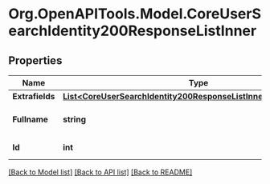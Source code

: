 # Org.OpenAPITools.Model.CoreUserSearchIdentity200ResponseListInner

## Properties

Name | Type | Description | Notes
------------ | ------------- | ------------- | -------------
**Extrafields** | [**List&lt;CoreUserSearchIdentity200ResponseListInnerExtrafieldsInner&gt;**](CoreUserSearchIdentity200ResponseListInnerExtrafieldsInner.md) |  | [optional] 
**Fullname** | **string** | The fullname of the user | [optional] 
**Id** | **int** | ID of the user | [optional] 

[[Back to Model list]](../README.md#documentation-for-models) [[Back to API list]](../README.md#documentation-for-api-endpoints) [[Back to README]](../README.md)

